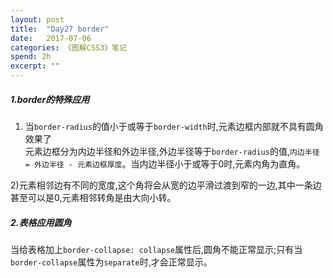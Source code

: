 ```yaml
---
layout: post
title:  "Day27 border"
date:   2017-07-06
categories: 《图解CSS3》笔记
spend: 2h
excerpt: ""
---
```

##### 1.border的特殊应用
1) 当`border-radius`的值小于或等于`border-width`时,元素边框内部就不具有圆角效果了  
元素边框分为内边半径和外边半径,外边半径等于`border-radius`的值,`内边半径 = 外边半径 - 元素边框厚度`。当内边半径小于或等于0时,元素内角为直角。  

2)元素相邻边有不同的宽度,这个角将会从宽的边平滑过渡到窄的一边,其中一条边甚至可以是0,元素相邻转角是由大向小转。  

##### 2.表格应用圆角
当给表格加上`border-collapse: collapse`属性后,圆角不能正常显示;只有当`border-collapse`属性为`separate`时,才会正常显示。